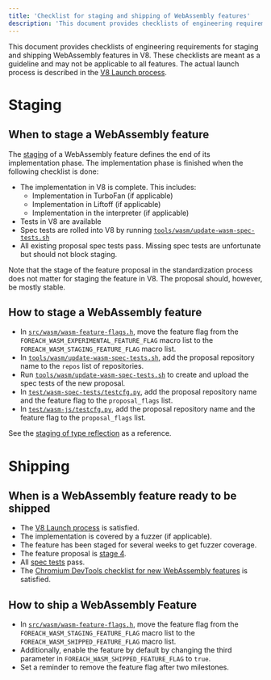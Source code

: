 ```yaml
---
title: 'Checklist for staging and shipping of WebAssembly features'
description: 'This document provides checklists of engineering requirements on when to stage and ship a WebAssembly feature in V8.'
---
```

This document provides checklists of engineering requirements for staging and shipping WebAssembly features in V8. These checklists are meant as a guideline and may not be applicable to all features. The actual launch process is described in the [V8 Launch process](https://v8.dev/docs/feature-launch-process).

# Staging

## When to stage a WebAssembly feature

The [staging](https://docs.google.com/document/d/1ZgyNx7iLtRByBtbYi1GssWGefXXciLeADZBR_FxG-hE) of a WebAssembly feature defines the end of its implementation phase. The implementation phase is finished when the following checklist is done:

- The implementation in V8 is complete. This includes:
    - Implementation in TurboFan (if applicable)
    - Implementation in Liftoff (if applicable)
    - Implementation in the interpreter (if applicable)
- Tests in V8 are available
- Spec tests are rolled into V8 by running [`tools/wasm/update-wasm-spec-tests.sh`](https://cs.chromium.org/chromium/src/v8/tools/wasm/update-wasm-spec-tests.sh)
- All existing proposal spec tests pass. Missing spec tests are unfortunate but should not block staging.

Note that the stage of the feature proposal in the standardization process does not matter for staging the feature in V8. The proposal should, however, be mostly stable.

## How to stage a WebAssembly feature

- In [`src/wasm/wasm-feature-flags.h`](https://cs.chromium.org/chromium/src/v8/src/wasm/wasm-feature-flags.h), move the feature flag from the `FOREACH_WASM_EXPERIMENTAL_FEATURE_FLAG` macro list to the `FOREACH_WASM_STAGING_FEATURE_FLAG` macro list.
- In [`tools/wasm/update-wasm-spec-tests.sh`](https://cs.chromium.org/chromium/src/v8/tools/wasm/update-wasm-spec-tests.sh), add the proposal repository name to the `repos` list of repositories.
- Run [`tools/wasm/update-wasm-spec-tests.sh`](https://cs.chromium.org/chromium/src/v8/tools/wasm/update-wasm-spec-tests.sh) to create and upload the spec tests of the new proposal.
- In [`test/wasm-spec-tests/testcfg.py`](https://cs.chromium.org/chromium/src/v8/test/wasm-spec-tests/testcfg.py), add the proposal repository name and the feature flag to the `proposal_flags` list.
- In [`test/wasm-js/testcfg.py`](https://cs.chromium.org/chromium/src/v8/test/wasm-js/testcfg.py), add the proposal repository name and the feature flag to the `proposal_flags` list.

See the [staging of type reflection](https://crrev.com/c/1771791) as a reference.

# Shipping

## When is a WebAssembly feature ready to be shipped

- The [V8 Launch process](https://v8.dev/docs/feature-launch-process) is satisfied.
- The implementation is covered by a fuzzer (if applicable).
- The feature has been staged for several weeks to get fuzzer coverage.
- The feature proposal is [stage 4](https://github.com/WebAssembly/proposals).
- All [spec tests](https://github.com/WebAssembly/spec/tree/master/test) pass.
- The [Chromium DevTools checklist for new WebAssembly features](https://docs.google.com/document/d/1WbL-fGuLbbNr5-n_nRGo_ILqZFnh5ZjRSUcDTT3yI8s/preview) is satisfied.

## How to ship a WebAssembly Feature

- In [`src/wasm/wasm-feature-flags.h`](https://cs.chromium.org/chromium/src/v8/src/wasm/wasm-feature-flags.h), move the feature flag from the `FOREACH_WASM_STAGING_FEATURE_FLAG` macro list to the `FOREACH_WASM_SHIPPED_FEATURE_FLAG` macro list.
- Additionally, enable the feature by default by changing the third parameter in `FOREACH_WASM_SHIPPED_FEATURE_FLAG` to `true`.
- Set a reminder to remove the feature flag after two milestones.
